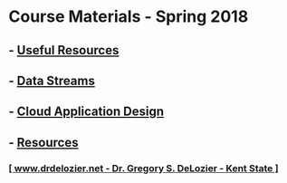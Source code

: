 # Course Materials - Spring 2018

## - [Useful Resources](useful_resources)

## - [Data Streams](data_streams)

## - [Cloud Application Design](cloud_application_design)

## - [Resources](resources)

### [[ www.drdelozier.net - Dr. Gregory S. DeLozier - Kent State ]](http://www.drdelozier.net)